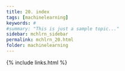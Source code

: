 ```yaml
---
title: 20. index
tags: [machinelearning]
keywords: #
#summary: "This is just a sample topic..."
sidebar: mchlrn_sidebar
permalink: mchlrn_20.html
folder: machinelearning
---
```


{% include links.html %}